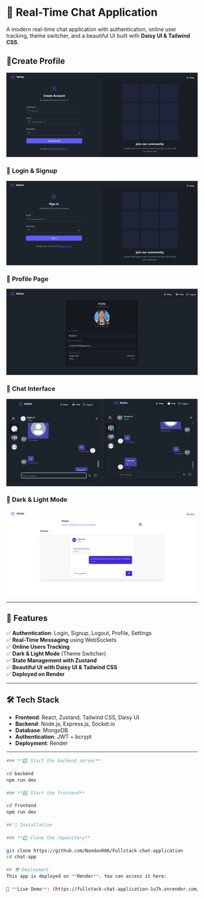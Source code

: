 # 🚀 Real-Time Chat Application  

A modern real-time chat application with authentication, online user tracking, theme switcher, and a beautiful UI built with **Daisy UI & Tailwind CSS**.  

 
## 🔹Create Profile  
![Create Profile](/readme_image/create.png)  

### 🔹 **Login & Signup**  
![Login Page](/readme_image/sign.png)  
### 🔹 **Profile Page**  

![Profile Page](/readme_image/profile.png)  

### 🔹 **Chat Interface**  
![Chat Interface](/readme_image/home.png)  

### 🔹 **Dark & Light Mode**  
![Setting](/readme_image/setting.png)  

---

## 🌟 Features  
✅ **Authentication**: Login, Signup, Logout, Profile, Settings  
✅ **Real-Time Messaging** using WebSockets  
✅ **Online Users Tracking**  
✅ **Dark & Light Mode** (Theme Switcher)  
✅ **State Management with Zustand**  
✅ **Beautiful UI with Daisy UI & Tailwind CSS**  
✅ **Deployed on Render**  

---

## 🛠️ Tech Stack  
- **Frontend**: React, Zustand, Tailwind CSS, Daisy UI  
- **Backend**: Node.js, Express.js, Socket.io  
- **Database**: MongoDB  
- **Authentication**: JWT + bcrypt  
- **Deployment**: Render  



---
```sh
### **3️⃣ Start the backend server**

cd backend
npm run dev

### **4️⃣ Start the frontend**

cd frontend
npm run dev

## 🔧 Installation  

### **1️⃣ Clone the repository**

git clone https://github.com/NandanR06/Fullstack-chat-application
cd chat-app

## 🌍 Deployment  
This app is deployed on **Render**. You can access it here:  

🔗 **Live Demo**: (https://fullstack-chat-application-1u7h.onrender.com/)  
